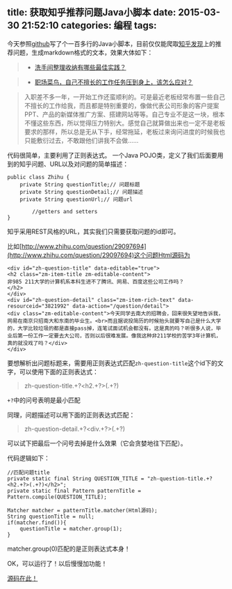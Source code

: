 title:  获取知乎推荐问题Java小脚本
date: 2015-03-30 21:52:10
categories: 编程
tags:
---
今天参照[github](https://github.com/callmewhy/ZhihuDown)写了个一百多行的Java小脚本，目前仅仅能爬取[知乎发现](http://www.zhihu.com/explore)上的推荐问题，生成markdown格式的文本，效果大体如下：

>  - [洗手间整理收纳有哪些最佳实践？](http://www.zhihu.com/question/28173041) 

> - [职场菜鸟，自己不擅长的工作任务压到身上，该怎么应对？](http://www.zhihu.com/question/29162468)

> 入职差不多一年，一开始工作还蛮顺利的。可是最近老板经常布置一些自己不擅长的工作给我，而且都是特别重要的，像做代表公司形象的客户提案PPT、产品的新媒体推广方案、搭建网站等等。自己专业不是这一块，根本不懂这些东西，所以觉得压力特别大。感觉自己就算做出来也一定不是老板要求的那样，所以总是无从下手，经常拖延，老板过来询问进度的时候我也只能敷衍过去，不敢跟他们讲我不会做……

<!--more-->

代码很简单，主要利用了正则表达式。
一个Java POJO类，定义了我们后面要用到的知乎问题、URL以及对问题的简单描述：

    public class Zhihu {
		private String questionTitle;// 问题标题
		private String questionDetail;// 问题描述
		private String questionUrl;// 问题url

      		//getters and setters
    }

知乎采用REST风格的URL，其实我们只需要获取问题的id即可。

比如[http://www.zhihu.com/question/29097694](http://www.zhihu.com/question/29097694)这个问题Html源码为

	<div id="zh-question-title" data-editable="true">	
	<h2 class="zm-item-title zm-editable-content">	
	非985 211大学的计算机系本科生进不了腾讯、网易、百度这些公司工作吗？	
	</h2>
	</div>
	<div id="zh-question-detail" class="zm-item-rich-text" data-resourceid="3821992" data-action="/question/detail">	
	<div class="zm-editable-content">今天同学去南大的招聘会，回来很失望地告诉我，网易在南京只招南大和东南的毕业生。<br>而且据说投简历的时候抬头就要写自己是什么大学的，大学比较垃圾的都是直接pass掉，连笔试面试机会都没有。这是真的吗？听很多人说，毕业后第一份工作一定要去大公司，否则以后很难发展。像我这种非211学校的苦学3年计算机，真的就没戏了吗？</div>	
	</div>

要想解析出问题标题来，需要用正则表达式匹配`zh-question-title`这个id下的文字，可以使用下面的正则表达式：
> zh-question-title.+?<h2.+?>(.+?)</h2>

`+?`中的问号表明是最小匹配

同理，问题描述可以用下面的正则表达式匹配：
> zh-question-detail.+?<div.+?>(.+?)</div>

可以试下把最后一个问号去掉是什么效果（它会贪婪地往下匹配）。

代码逻辑如下：

	//匹配问题title
	private static final String QUESTION_TITLE = "zh-question-title.+?<h2.+?>(.+?)</h2>";
	private static final Pattern patternTitle = Pattern.compile(QUESTION_TITLE);
	
	Matcher matcher = patternTitle.matcher(Html源码);
	String questionTitle = null;
	if(matcher.find()){
		questionTitle = matcher.group(1);
	}

matcher.group(0)匹配的是正则表达式本身！

OK，可以运行了！以后慢慢加功能！

[源码在此！](https://github.com/feiyunruyue/zhihu/tree/master/Spider/src)